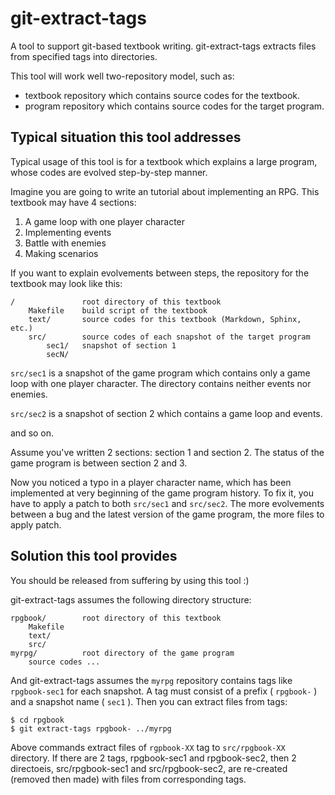 # git-extract-tags

A tool to support git-based textbook writing.
git-extract-tags extracts files from specified tags into directories.

This tool will work well two-repository model, such as:

- textbook repository which contains source codes for the textbook.
- program repository which contains source codes for the target program.


## Typical situation this tool addresses

Typical usage of this tool is for a textbook which explains a large program,
whose codes are evolved step-by-step manner.

Imagine you are going to write an tutorial about implementing an RPG.
This textbook may have 4 sections:
1. A game loop with one player character
2. Implementing events
3. Battle with enemies
4. Making scenarios

If you want to explain evolvements between steps, the repository for the
textbook may look like this:

    /               root directory of this textbook
        Makefile    build script of the textbook
        text/       source codes for this textbook (Markdown, Sphinx, etc.)
        src/        source codes of each snapshot of the target program
            sec1/   snapshot of section 1
            secN/

`src/sec1` is a snapshot of the game program which contains only a game loop
with one player character. The directory contains neither events nor enemies.

`src/sec2` is a snapshot of section 2 which contains a game loop and events.

and so on.

Assume you've written 2 sections: section 1 and section 2.
The status of the game program is between section 2 and 3.

Now you noticed a typo in a player character name, which has been
implemented at very beginning of the game program history.
To fix it, you have to apply a patch to both `src/sec1` and `src/sec2`.
The more evolvements between a bug and the latest version of the game program,
the more files to apply patch.


## Solution this tool provides

You should be released from suffering by using this tool :)

git-extract-tags assumes the following directory structure:

    rpgbook/        root directory of this textbook
        Makefile
        text/
        src/
    myrpg/          root directory of the game program
        source codes ...

And git-extract-tags assumes the `myrpg` repository contains tags like
`rpgbook-sec1` for each snapshot.
A tag must consist of a prefix ( `rpgbook-` ) and a snapshot name ( `sec1` ).
Then you can extract files from tags:

    $ cd rpgbook
    $ git extract-tags rpgbook- ../myrpg

Above commands extract files of `rgpbook-XX` tag to `src/rpgbook-XX` directory.
If there are 2 tags, rpgbook-sec1 and rpgbook-sec2, then 2 directoeis,
src/rpgbook-sec1 and src/rpgbook-sec2, are re-created (removed then made)
with files from corresponding tags.
